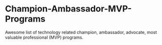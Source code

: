 # Champion-Ambassador-MVP-Programs
Awesome list of technology related champion, ambassador, advocate, most valuable professional (MVP) programs.
